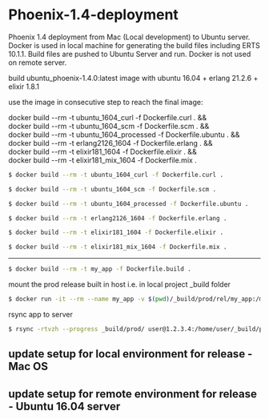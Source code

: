 # Phoenix-1.4-deployment
Phoenix 1.4 deployment from Mac (Local development) to Ubuntu server. Docker is used in local machine for generating the build files including ERTS 10.1.1. Build files are pushed to Ubuntu Server and run. Docker is not used on remote server.

build ubuntu_phoenix-1.4.0:latest image with
ubuntu 16.04 + erlang 21.2.6 + elixir 1.8.1

use the image in consecutive step to reach the final image:

docker build --rm -t ubuntu_1604_curl -f Dockerfile.curl . && \
docker build --rm -t ubuntu_1604_scm -f Dockerfile.scm . && \
docker build --rm -t ubuntu_1604_processed -f Dockerfile.ubuntu . && \
docker build --rm -t erlang2126_1604 -f Dockerfile.erlang . && \
docker build --rm -t elixir181_1604 -f Dockerfile.elixir . && \
docker build --rm -t elixir181_mix_1604 -f Dockerfile.mix .


```bash
$ docker build --rm -t ubuntu_1604_curl -f Dockerfile.curl .
```

```bash
$ docker build --rm -t ubuntu_1604_scm -f Dockerfile.scm .
```

```bash
$ docker build --rm -t ubuntu_1604_processed -f Dockerfile.ubuntu .
```

```bash
$ docker build --rm -t erlang2126_1604 -f Dockerfile.erlang .
```

```bash
$ docker build --rm -t elixir181_1604 -f Dockerfile.elixir .
```

```bash
$ docker build --rm -t elixir181_mix_1604 -f Dockerfile.mix .
```

---

```bash
$ docker build --rm -t my_app -f Dockerfile.build .
```

mount the prod release built in host i.e. in local project _build folder

```bash
$ docker run -it --rm --name my_app -v $(pwd)/_build/prod/rel/my_app:/my_app/_build/prod/rel/my_app my_app
```

rsync app to server

```bash
$ rsync -rtvzh --progress _build/prod/ user@1.2.3.4:/home/user/_build/prod
```

## update setup for local environment for release - Mac OS

## update setup for remote environment for release - Ubuntu 16.04 server
